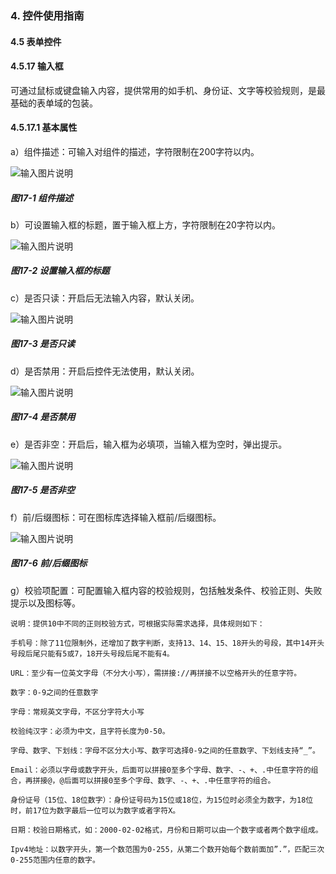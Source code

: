 ### 4. 控件使用指南

#### 4.5 表单控件

#### 4.5.17 输入框

可通过鼠标或键盘输入内容，提供常用的如手机、身份证、文字等校验规则，是最基础的表单域的包装。

#### 4.5.17.1 基本属性

a）组件描述：可输入对组件的描述，字符限制在200字符以内。

![输入图片说明](../../../../images/%20SoFlu%EF%BC%88%E5%89%8D%E7%AB%AF%EF%BC%89%E5%85%A8%E8%87%AA%E5%8A%A8%E5%BC%80%E5%8F%91%E5%B9%B3%E5%8F%B0%E6%95%99%E7%A8%8B/1.%20%E6%9C%80%E6%96%B0%E7%89%88%E6%9C%AC%20-%20%E6%9B%B4%E6%96%B0%E6%97%A5%E6%9C%9F%20-%202023.01.10/4.%20%E6%8E%A7%E4%BB%B6%E4%BD%BF%E7%94%A8%E6%8C%87%E5%8D%97/5.%20%E8%A1%A8%E5%8D%95%E6%8E%A7%E4%BB%B6/17-1.png)

##### 图17-1 组件描述

b）可设置输入框的标题，置于输入框上方，字符限制在20字符以内。

![输入图片说明](../../../../images/%20SoFlu%EF%BC%88%E5%89%8D%E7%AB%AF%EF%BC%89%E5%85%A8%E8%87%AA%E5%8A%A8%E5%BC%80%E5%8F%91%E5%B9%B3%E5%8F%B0%E6%95%99%E7%A8%8B/1.%20%E6%9C%80%E6%96%B0%E7%89%88%E6%9C%AC%20-%20%E6%9B%B4%E6%96%B0%E6%97%A5%E6%9C%9F%20-%202023.01.10/4.%20%E6%8E%A7%E4%BB%B6%E4%BD%BF%E7%94%A8%E6%8C%87%E5%8D%97/5.%20%E8%A1%A8%E5%8D%95%E6%8E%A7%E4%BB%B6/17-2.png)

##### 图17-2 设置输入框的标题

c）是否只读：开启后无法输入内容，默认关闭。

![输入图片说明](../../../../images/%20SoFlu%EF%BC%88%E5%89%8D%E7%AB%AF%EF%BC%89%E5%85%A8%E8%87%AA%E5%8A%A8%E5%BC%80%E5%8F%91%E5%B9%B3%E5%8F%B0%E6%95%99%E7%A8%8B/1.%20%E6%9C%80%E6%96%B0%E7%89%88%E6%9C%AC%20-%20%E6%9B%B4%E6%96%B0%E6%97%A5%E6%9C%9F%20-%202023.01.10/4.%20%E6%8E%A7%E4%BB%B6%E4%BD%BF%E7%94%A8%E6%8C%87%E5%8D%97/5.%20%E8%A1%A8%E5%8D%95%E6%8E%A7%E4%BB%B6/17-3.png)

##### 图17-3 是否只读

d）是否禁用：开启后控件无法使用，默认关闭。

![输入图片说明](../../../../images/%20SoFlu%EF%BC%88%E5%89%8D%E7%AB%AF%EF%BC%89%E5%85%A8%E8%87%AA%E5%8A%A8%E5%BC%80%E5%8F%91%E5%B9%B3%E5%8F%B0%E6%95%99%E7%A8%8B/1.%20%E6%9C%80%E6%96%B0%E7%89%88%E6%9C%AC%20-%20%E6%9B%B4%E6%96%B0%E6%97%A5%E6%9C%9F%20-%202023.01.10/4.%20%E6%8E%A7%E4%BB%B6%E4%BD%BF%E7%94%A8%E6%8C%87%E5%8D%97/5.%20%E8%A1%A8%E5%8D%95%E6%8E%A7%E4%BB%B6/17-4.png)

##### 图17-4 是否禁用

e）是否非空：开启后，输入框为必填项，当输入框为空时，弹出提示。

![输入图片说明](../../../../images/%20SoFlu%EF%BC%88%E5%89%8D%E7%AB%AF%EF%BC%89%E5%85%A8%E8%87%AA%E5%8A%A8%E5%BC%80%E5%8F%91%E5%B9%B3%E5%8F%B0%E6%95%99%E7%A8%8B/1.%20%E6%9C%80%E6%96%B0%E7%89%88%E6%9C%AC%20-%20%E6%9B%B4%E6%96%B0%E6%97%A5%E6%9C%9F%20-%202023.01.10/4.%20%E6%8E%A7%E4%BB%B6%E4%BD%BF%E7%94%A8%E6%8C%87%E5%8D%97/5.%20%E8%A1%A8%E5%8D%95%E6%8E%A7%E4%BB%B6/17-5.png)

##### 图17-5 是否非空

f）前/后缀图标：可在图标库选择输入框前/后缀图标。

![输入图片说明](../../../../images/%20SoFlu%EF%BC%88%E5%89%8D%E7%AB%AF%EF%BC%89%E5%85%A8%E8%87%AA%E5%8A%A8%E5%BC%80%E5%8F%91%E5%B9%B3%E5%8F%B0%E6%95%99%E7%A8%8B/1.%20%E6%9C%80%E6%96%B0%E7%89%88%E6%9C%AC%20-%20%E6%9B%B4%E6%96%B0%E6%97%A5%E6%9C%9F%20-%202023.01.10/4.%20%E6%8E%A7%E4%BB%B6%E4%BD%BF%E7%94%A8%E6%8C%87%E5%8D%97/5.%20%E8%A1%A8%E5%8D%95%E6%8E%A7%E4%BB%B6/17-6.png)

##### 图17-6 前/后缀图标

g）校验项配置：可配置输入框内容的校验规则，包括触发条件、校验正则、失败提示以及图标等。

```
说明：提供10中不同的正则校验方式，可根据实际需求选择，具体规则如下：

手机号：除了11位限制外，还增加了数字判断，支持13、14、15、18开头的号段，其中14开头号段后尾只能有5或7，18开头号段后尾不能有4。

URL：至少有一位英文字母（不分大小写），需拼接://再拼接不以空格开头的任意字符。

数字：0-9之间的任意数字

字母：常规英文字母，不区分字符大小写

校验纯汉字：必须为中文，且字符长度为0-50。

字母、数字、下划线：字母不区分大小写、数字可选择0-9之间的任意数字、下划线支持“_”。

Email：必须以字母或数字开头，后面可以拼接0至多个字母、数字、-、+、.中任意字符的组合，再拼接@，@后面可以拼接0至多个字母、数字、-、+、.中任意字符的组合。

身份证号（15位、18位数字）：身份证号码为15位或18位，为15位时必须全为数字，为18位时，前17位为数字最后一位可以为数字或者字符X。

日期：校验日期格式，如：2000-02-02格式，月份和日期可以由一个数字或者两个数字组成。

Ipv4地址：以数字开头，第一个数范围为0-255，从第二个数开始每个数前面加”.”，匹配三次0-255范围内任意的数字。
```
